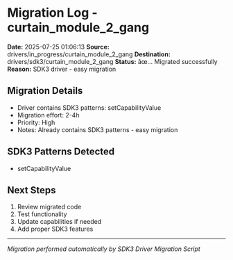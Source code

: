 # Migration Log - curtain_module_2_gang

**Date:** 2025-07-25 01:06:13
**Source:** drivers/in_progress/curtain_module_2_gang
**Destination:** drivers/sdk3/curtain_module_2_gang
**Status:** âœ… Migrated successfully
**Reason:** SDK3 driver - easy migration

## Migration Details
- Driver contains SDK3 patterns: setCapabilityValue
- Migration effort: 2-4h
- Priority: High
- Notes: Already contains SDK3 patterns - easy migration

## SDK3 Patterns Detected
- setCapabilityValue

## Next Steps
1. Review migrated code
2. Test functionality
3. Update capabilities if needed
4. Add proper SDK3 features

---
*Migration performed automatically by SDK3 Driver Migration Script*

